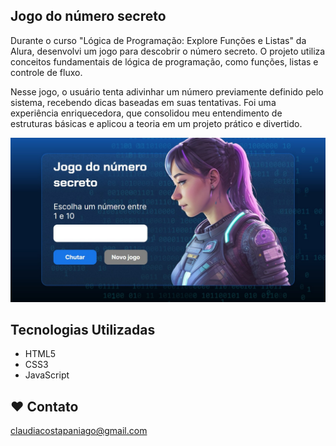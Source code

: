 ## Jogo do número secreto

Durante o curso "Lógica de Programação: Explore Funções e Listas" da Alura, desenvolvi um jogo para descobrir o número secreto. O projeto utiliza conceitos fundamentais de lógica de programação, como funções, listas e controle de fluxo.

Nesse jogo, o usuário tenta adivinhar um número previamente definido pelo sistema, recebendo dicas baseadas em suas tentativas. Foi uma experiência enriquecedora, que consolidou meu entendimento de estruturas básicas e aplicou a teoria em um projeto prático e divertido.

![preview img](img/imagem.jpg)


## Tecnologias Utilizadas

- HTML5
- CSS3
- JavaScript


## ❤️ Contato
claudiacostapaniago@gmail.com
